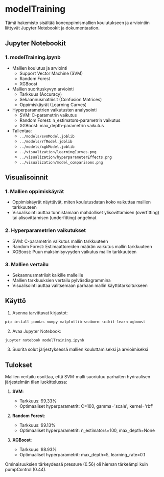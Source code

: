 # modelTraining

Tämä hakemisto sisältää koneoppimismallien koulutukseen ja arviointiin liittyvät Jupyter Notebookit ja dokumentaation.

## Jupyter Notebookit

### 1. modelTraining.ipynb
- Mallien koulutus ja arviointi
  * Support Vector Machine (SVM)
  * Random Forest
  * XGBoost
- Mallien suorituskyvyn arviointi
  * Tarkkuus (Accuracy)
  * Sekaannusmatriisit (Confusion Matrices)
  * Oppimiskäyrät (Learning Curves)
- Hyperparametrien vaikutusten analysointi
  * SVM: C-parametrin vaikutus
  * Random Forest: n_estimators-parametrin vaikutus
  * XGBoost: max_depth-parametrin vaikutus
- Tallentaa:
  * `../models/svmModel.joblib`
  * `../models/rfModel.joblib`
  * `../models/xgbModel.joblib`
  * `../visualization/learningCurves.png`
  * `../visualization/hyperparameterEffects.png`
  * `../visualization/model_comparisons.png`

## Visualisoinnit

### 1. Mallien oppimiskäyrät
- Oppimiskäyrät näyttävät, miten koulutusdatan koko vaikuttaa mallien tarkkuuteen
- Visualisointi auttaa tunnistamaan mahdolliset ylisovittamisen (overfitting) tai alisovittamisen (underfitting) ongelmat

### 2. Hyperparametrien vaikutukset
- SVM: C-parametrin vaikutus mallin tarkkuuteen
- Random Forest: Estimaattoreiden määrän vaikutus mallin tarkkuuteen
- XGBoost: Puun maksimisyvyyden vaikutus mallin tarkkuuteen

### 3. Mallien vertailu
- Sekaannusmatriisit kaikille malleille
- Mallien tarkkuuksien vertailu pylväsdiagrammina
- Visualisointi auttaa valitsemaan parhaan mallin käyttötarkoitukseen

## Käyttö

1. Asenna tarvittavat kirjastot:
```bash
pip install pandas numpy matplotlib seaborn scikit-learn xgboost
```

2. Avaa Jupyter Notebook:
```bash
jupyter notebook modelTraining.ipynb
```

3. Suorita solut järjestyksessä mallien kouluttamiseksi ja arvioimiseksi

## Tulokset

Mallien vertailu osoittaa, että SVM-malli suoriutuu parhaiten hydraulisen järjestelmän tilan luokittelussa:

1. **SVM**:
   - Tarkkuus: 99.33%
   - Optimaaliset hyperparametrit: C=100, gamma='scale', kernel='rbf'

2. **Random Forest**:
   - Tarkkuus: 99.13%
   - Optimaaliset hyperparametrit: n_estimators=100, max_depth=None

3. **XGBoost**:
   - Tarkkuus: 98.93%
   - Optimaaliset hyperparametrit: max_depth=5, learning_rate=0.1

Ominaisuuksien tärkeydessä pressure (0.56) oli hieman tärkeämpi kuin pumpControl (0.44).
